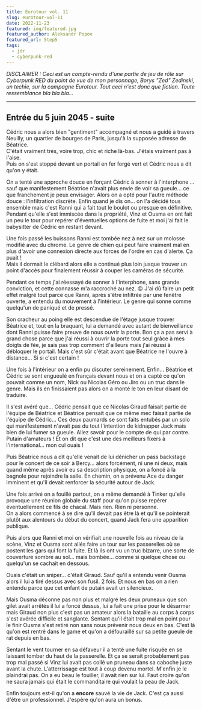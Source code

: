 ```yaml
---
title: Eurotour vol. 11
slug: eurotour-vol-11
date: 2022-11-23
featured: img/featured.jpg
featured_author: Aleksandr Popov
featured_url: 5tep5
tags:
  - jdr
  - cyberpunk-red
---
```


*DISCLAIMER : Ceci est un compte-rendu d'une partie de jeu de rôle sur Cyberpunk RED du point de vue de mon personnage, Borys "Zed" Zedinski, un techie, sur la campagne Eurotour. Tout ceci n'est donc que fiction. Toute ressemblance bla bla bla…*

---

## Entrée du 5 juin 2045 - suite

Cédric nous a alors bien "gentiment" accompagné et nous a guidé à travers Neuilly, un quartier de bourges de Paris, jusqu'à la supposée adresse de Béatrice.  
C'était vraiment très, voire trop, chic et riche là-bas. J'étais vraiment pas à l'aise.  
Puis on s'est stoppé devant un portail en fer forgé vert et Cédric nous a dit qu'on y était.

On a tenté une approche douce en forçant Cédric à sonner à l'interphone … sauf que manifestement Béatrice n'avait plus envie de voir sa gueule… ce que franchement je peux envisager. Alors on a opté pour l'autre méthode douce : l'infiltration discrète. Enfin quand je dis on… on l'a décidé tous ensemble mais c'est Ranni qui a fait tout le boulot ou presque en définitive.  
Pendant qu'elle s'est immiscée dans la propriété, Vinz et Ousma en ont fait un peu le tour pour repérer d'éventuelles options de fuite et moi j'ai fait le babysitter de Cédric en restant devant.

Une fois passé les buissons Ranni est tombée nez à nez sur un molosse modifié avec du chrome. Le genre de chien qui peut faire vraiment mal en plus d'avoir une connexion directe aux forces de l'ordre en cas d'alerte. Ça puait !  
Mais il dormait le clébard alors elle a continué plus loin jusque trouver un point d'accès pour finalement réussir à couper les caméras de sécurité.

Pendant ce temps j'ai réessayé de sonner à l'interphone, sans grande conviction, et cette connasse m'a raccroché au nez. 😠 
J'ai dû faire un petit effet malgré tout parce que Ranni, après s'être infiltrée par une fenêtre ouverte, a entendu du mouvement à l'intérieur. Le genre qui sonne comme quelqu'un de paniqué et de pressé.

Son cracheur au poing elle est descendue de l'étage jusque trouver Béatrice et, tout en la braquant, lui a demandé avec autant de bienveillance dont Ranni puisse faire preuve de nous ouvrir la porte. Bon ça a pas servi à grand chose parce que j'ai réussi à ouvrir la porte tout seul grâce à mes doigts de fée, je sais pas trop comment d'ailleurs mais j'ai réussi à débloquer le portail. Mais c'est sûr c'était avant que Béatrice ne l'ouvre à distance… Si si c'est certain !

Une fois à l'intérieur on a enfin pu discuter sereinement. Enfin… Béatrice et Cédric se sont engueulé en français devant nous et on a capté ce qu'on pouvait comme un nom, Nick ou Nicolas Géro ou Jiro ou un truc dans le genre. Mais ils en finissaient pas alors on a monté le ton en leur disant de traduire.

Il s'est avéré que… Cédric pensait que ce Nicolas Giraud faisait partie de l'équipe de Béatrice et Béatrice pensait que ce même mec faisait partie de l'équipe de Cédric… Ces deux paumards se sont faits entubés par un solo qui manifestement n'avait pas du tout l'intention de kidnapper Jack mais bien de lui fumer sa gueule.
Allez savoir pour le compte de qui par contre.  
Putain d'amateurs ! Et on dit que c'est une des meilleurs fixers à l'international… mon cul ouais !

Puis Béatrice nous a dit qu'elle venait de lui dénicher un pass backstage pour le concert de ce soir à Bercy… alors forcément, ni une ni deux, mais quand même après avoir eu sa description physique, on a foncé à la bagnole pour rejoindre la salle. En chemin, on a prévenu Ace du danger imminent et qu'il devait renforcer la sécurité autour de Jack.

Une fois arrivé on a fouillé partout, on a même demandé à Tinker qu'elle provoque une réunion globale du staff pour qu'on puisse repérer éventuellement ce fils de chacal. Mais rien. Rien ni personne.  
On a alors commencé à se dire qu'il devait pas être là et qu'il se pointerait plutôt aux alentours du début du concert, quand Jack fera une apparition publique.

Puis alors que Ranni et moi on vérifiait une nouvelle fois au niveau de la scène, Vinz et Ousma sont allés faire un tour sur les passerelles où se postent les gars qui font la fuite. Et là ils ont vu un truc bizarre, une sorte de couverture sombre au sol… mais bombée… comme si quelque chose ou quelqu'un se cachait en dessous.

Ouais c'était un sniper… c'était Giraud. Sauf qu'il a entendu venir Ousma alors il lui a tiré dessus avec son fusil. 2 fois. Et nous en bas on a rien entendu parce que cet enfant de putain avait un silencieux.

Mais Ousma déconne pas non plus et malgré les deux pruneaux que son gilet avait arrêtés il lui a foncé dessus, lui a fait une prise pour le désarmer mais Giraud non plus c'est pas un amateur alors la bataille au corps à corps s'est avérée difficile et sanglante. Sentant qu'il était trop mal en point pour le finir Ousma s'est retiré non sans nous prévenir nous deux en bas. C'est là qu'on est rentré dans le game et qu'on a défouraillé sur sa petite gueule de rat depuis en bas.

Sentant le vent tourner en sa défaveur il a tenté une fuite risquée en se laissant tomber du haut de la passerelle. Et ça se serait probablement pas trop mal passé si Vinz lui avait pas collé un pruneau dans sa caboche juste avant la chute. L'atterrissage est tout à coup devenu mortel. M'enfin je le plaindrai pas.
On a eu beau le fouiller, il avait rien sur lui. Faut croire qu'on ne saura jamais qui était le commanditaire qui voulait la peau de Jack.

Enfin toujours est-il qu'on a **encore** sauvé la vie de Jack. C'est ça aussi d'être un professionnel. J'espère qu'on aura un bonus. 
